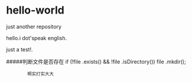 # hello-world
just another repository

hello.i dot'speak english.

just a test!.

#####判断文件是否存在
if  (!file .exists()  && !file .isDirectory())
            file .mkdir();


            啊实打实大大